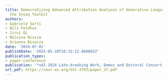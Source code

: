 ```yaml
---
title: Democratizing Advanced Attribution Analyses of Generative Language Models with
  the Inseq Toolkit
authors:
- Gabriele Sarti
- Nils Feldhus
- Jirui Qi
- Malvina Nissim
- Arianna Bisazza
date: '2024-07-01'
publishDate: '2025-05-20T16:32:12.868665Z'
publication_types:
- paper-conference
publication: '*xAI-2024 Late-breaking Work, Demos and Doctoral Consortium Joint Proceedings*'
url_pdf: https://ceur-ws.org/Vol-3793/paper_37.pdf
---
```

